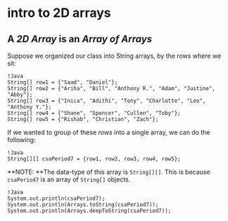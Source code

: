 # intro to 2D arrays

## A *2D Array* is an *Array of Arrays*

Suppose we organized our class into String arrays, by the rows where we sit:  

	!Java
	String[] row1 = {"Saad", "Daniel"};
	String[] row2 = {"Ariha", "Bill", "Anthony R.", "Adam", "Justine", "Abby"};
	String[] row3 = {"Inica", "Adithi", "Tony", "Charlotte", "Leo", "Anthony Y."};
	String[] row4 = {"Shane", "Spencer", "Cullen", "Toby"};
	String[] row5 = {"Rishab", "Christian", "Zach"};

If we wanted to group of these *rows* into a single array, we can do the following:  

	!Java
	String[][] csaPeriod7 = {row1, row2, row3, row4, row5};

**NOTE: **The data-type of this array is `String[][]`. This is because `csaPeriod7` is an array of `String[]` objects.  

	!Java
	System.out.println(csaPeriod7);
	System.out.println(Arrays.toString(csaPeriod7));
	System.out.println(Arrays.deepToString(csaPeriod7));
	
